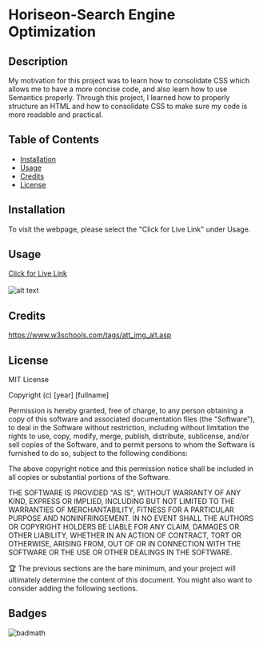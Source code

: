 # Horiseon-Search Engine Optimization

## Description

My motivation for this project was to learn how to consolidate CSS which allows me to have a more concise code, and also learn how to use Semantics properly. Through this project, I learned how to properly structure an HTML and how to consolidate CSS to make sure my code is more readable and practical. 

## Table of Contents


- [Installation](#installation)
- [Usage](#usage)
- [Credits](#credits)
- [License](#license)

## Installation

To visit the webpage, please select the "Click for Live Link" under Usage.

## Usage

<a href="https://mariah217.github.io/git-html-css-code-refactorhw/"> Click for Live Link</a>
<br>
<br>
![alt text](assets/images/Capture.PNG)

## Credits

https://www.w3schools.com/tags/att_img_alt.asp


## License

MIT License

Copyright (c) [year] [fullname]

Permission is hereby granted, free of charge, to any person obtaining a copy
of this software and associated documentation files (the "Software"), to deal
in the Software without restriction, including without limitation the rights
to use, copy, modify, merge, publish, distribute, sublicense, and/or sell
copies of the Software, and to permit persons to whom the Software is
furnished to do so, subject to the following conditions:

The above copyright notice and this permission notice shall be included in all
copies or substantial portions of the Software.

THE SOFTWARE IS PROVIDED "AS IS", WITHOUT WARRANTY OF ANY KIND, EXPRESS OR
IMPLIED, INCLUDING BUT NOT LIMITED TO THE WARRANTIES OF MERCHANTABILITY,
FITNESS FOR A PARTICULAR PURPOSE AND NONINFRINGEMENT. IN NO EVENT SHALL THE
AUTHORS OR COPYRIGHT HOLDERS BE LIABLE FOR ANY CLAIM, DAMAGES OR OTHER
LIABILITY, WHETHER IN AN ACTION OF CONTRACT, TORT OR OTHERWISE, ARISING FROM,
OUT OF OR IN CONNECTION WITH THE SOFTWARE OR THE USE OR OTHER DEALINGS IN THE
SOFTWARE.

🏆 The previous sections are the bare minimum, and your project will ultimately determine the content of this document. You might also want to consider adding the following sections.

## Badges

![badmath](https://img.shields.io/github/languages/top/lernantino/badmath)
